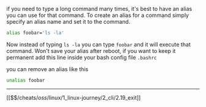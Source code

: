 if you need to type a long command many times, 
it's best to have an alias you can use for that command. 
To create an alias for a command simply specify an alias name and set it to the command. 

``` bash
alias foobar='ls -la'
```

Now instead of typing `ls -la` you can type `foobar` and it will execute that command. 
Won't save your alias after reboot, 
if you want to keep it permanent add this line inside your bash config file `.bashrc` 

you can remove an alias like this

``` bash
unalias foobar
```

---
[[$$$/$cheats/$oss/$linux/1_linux-journey/2_cli/2.19_exit]]
